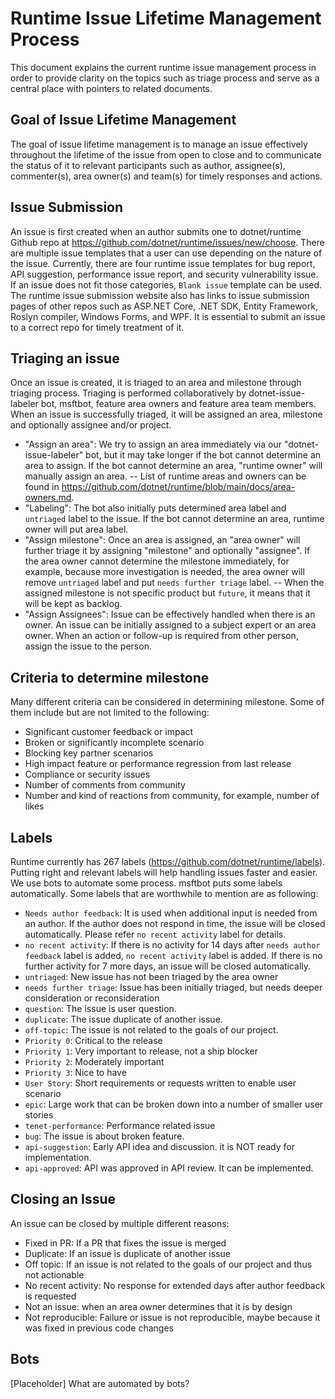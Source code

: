 # Runtime Issue Lifetime Management Process
This document explains the current runtime issue management process in order to provide clarity on the topics such as triage process and serve as a central place with pointers to related documents.

## Goal of Issue Lifetime Management
The goal of issue lifetime management is to manage an issue effectively throughout the lifetime of the issue from open to close and to communicate the status of it to relevant participants such as author, assignee(s), commenter(s), area owner(s) and team(s) for timely responses and actions.

## Issue Submission
An issue is first created when an author submits one to dotnet/runtime Github repo at https://github.com/dotnet/runtime/issues/new/choose. There are multiple issue templates that a user can use depending on the nature of the issue. Currently, there are four runtime issue templates for bug report, API suggestion, performance issue report, and security vulnerability issue. If an issue does not fit those categories, `Blank issue` template can be used. 
The runtime issue submission website also has links to issue submission pages of other repos such as ASP.NET Core, .NET SDK, Entity Framework, Roslyn compiler, Windows Forms, and WPF. It is essential to submit an issue to a correct repo for timely treatment of it.

## Triaging an issue
Once an issue is created, it is triaged to an area and milestone through triaging process. Triaging is performed collaboratively by dotnet-issue-labeler bot, msftbot, feature area owners and feature area team members. When an issue is successfully triaged, it will be assigned an area, milestone and optionally assignee and/or project.
- "Assign an area": We try to assign an area immediately via our "dotnet-issue-labeler" bot, but it may take longer if the bot cannot determine an area to assign. If the bot cannot determine an area, "runtime owner" will manually assign an area.
-- List of runtime areas and owners can be found in https://github.com/dotnet/runtime/blob/main/docs/area-owners.md.
- "Labeling": The bot also initially puts determined area label and `untriaged` label to the issue. If the bot cannot determine an area, runtime owner will put area label.
- "Assign milestone": Once an area is assigned, an "area owner" will further triage it by assigning "milestone" and optionally "assignee". If the area owner cannot determine the milestone immediately, for example, because more investigation is needed, the area owner will remove `untriaged` label and put `needs further triage` label.
-- When the assigned milestone is not specific product but `future`, it means that it will be kept as backlog.
- "Assign Assignees": Issue can be effectively handled when there is an owner. An issue can be initially assigned to a subject expert or an area owner. When an action or follow-up is required from other person, assign the issue to the person.

## Criteria to determine milestone
Many different criteria can be considered in determining milestone. Some of them include but are not limited to the following:
- Significant customer feedback or impact
- Broken or significantly incomplete scenario
- Blocking key partner scenarios
- High impact feature or performance regression from last release
- Compliance or security issues
- Number of comments from community
- Number and kind of reactions from community, for example, number of likes

## Labels
Runtime currently has 267 labels (https://github.com/dotnet/runtime/labels). Putting right and relevant labels will help handling issues faster and easier. We use bots to automate some process. msftbot puts some labels automatically.
Some labels that are worthwhile to mention are as following:
- `Needs author feedback`: It is used when additional input is needed from an author. If the author does not respond in time, the issue will be closed automatically. Please refer `no recent activity` label for details.
- `no recent activity`: If there is no activity for 14 days after `needs author feedback` label is added, `no recent activity` label is added. If there is no further activity for 7 more days, an issue will be closed automatically.
- `untriaged`: New issue has not been triaged by the area owner
- `needs further triage`: Issue has been initially triaged, but needs deeper consideration or reconsideration
- `question`: The issue is user question.
- `duplicate`: The issue duplicate of another issue.
- `off-topic`: The issue is not related to the goals of our project.
- `Priority 0`: Critical to the release
- `Priority 1`: Very important to release, not a ship blocker
- `Priority 2`: Moderately important
- `Priority 3`: Nice to have
- `User Story`: Short requirements or requests written to enable user scenario
- `epic`: Large work that can be broken down into a number of smaller user stories
- `tenet-performance`: Performance related issue
- `bug`: The issue is about broken feature.
- `api-suggestion`: Early API idea and discussion. it is NOT ready for implementation.
- `api-approved`: API was approved in API review. It can be implemented.

## Closing an Issue
An issue can be closed by multiple different reasons:
- Fixed in PR: If a PR that fixes the issue is merged
- Duplicate: If an issue is duplicate of another issue
- Off topic: If an issue is not related to the goals of our project and thus not actionable
- No recent activity: No response for extended days after author feedback is requested
- Not an issue: when an area owner determines that it is by design
- Not reproducible: Failure or issue is not reproducible, maybe because it was fixed in previous code changes

## Bots
[Placeholder] What are automated by bots?














